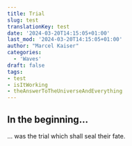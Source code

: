 ```yaml
---
title: Trial
slug: test
translationKey: test
date: '2024-03-20T14:15:05+01:00'
last_mod: '2024-03-20T14:15:05+01:00'
author: "Marcel Kaiser"
categories:
  - 'Waves'
draft: false
tags:
- test
- isItWorking
- theAnswerToTheUniverseAndEverything
---
```


## In the beginning...
... was the trial which shall seal their fate.